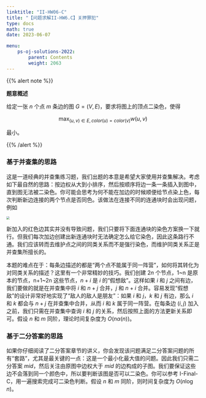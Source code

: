 ```yaml
---
linktitle: "II-HW06-C"
title: "【问题求解II-HW6.C】关押罪犯"
type: docs
math: true
date: 2023-06-07

menu:
    ps-oj-solutions-2022:
        parent: Contents
        weight: 2063
---
```


{{% alert note %}}

**题意概述**

给定一张 $n$ 个点 $m$ 条边的图 $G=(V, E)$，要求将图上的顶点二染色，使得

$$
\max_{(u, v)\in E, color(u)=color(v)} w(u, v)
$$

最小。

{{% /alert %}}

### 基于并查集的思路

这是一道经典的并查集练习题，我们出题的本意是希望大家使用并查集解决。考虑如下最自然的思路：按边权从大到小排序，然后按顺序将边一条一条插入到图中，直到图无法被二染色。你可能会思考为何不能在加边的时候顺便给节点染上色，每次判断新边连接的两个节点是否同色。该做法在连接不同的连通块时会出现问题，例如

<img src="/img/problemsolving/ps-sol-2063.png" style="zoom: 50%;" />

新加入的红色边其实并没有导致问题，我们只要将下面连通块的染色方案换一下就行。但我们每次加边创建出新连通块时无法确定怎么给它染色，因此这条路行不通。我们应该转而去维护点之间的同类关系而不是强行染色，而维护同类关系正是并查集所擅长的。

本题的难点在于：每条边描述的都是“两个点不能属于同一阵营”，如何将其转化为对同类关系的描述？这里有一个非常精妙的技巧。我们创建 $2n$ 个节点，1~n 是原本的节点，n+1~2n 这些节点，$n+i$ 是 $i$ 的“假想敌”。这样如果 $i$ 和 $j$ 之间有边，我们要做的就是在并查集中将 $i$ 和 $n+j$ 合并，$j$ 和 $n+i$ 合并。容易发现“假想敌”的设计非常好地实现了“敌人的敌人是朋友”：如果 $i$ 和 $j$，$k$ 和 $j$ 有边，那么 $i$ 和 $k$ 都会与 $n+j$ 在并查集中合并，从而 $i$ 和 $k$ 属于同一阵营。在每条边 $(i, j)$ 加入之前，我们只需在并查集中查询 $i$ 和 $j$ 的关系，然后按照上面的方法更新关系即可。假设 $n$ 和 $m$ 同阶，理论时间复杂度为 $O(n\alpha(n))$。

### 基于二分答案的思路

如果你仔细阅读了二分答案章节的讲义，你会发现该问题满足二分答案问题的所有“套路”，尤其是最关键的一点：这是一个最小化最大值的问题。因此我们只需二分答案 $mid$，然后关注由原图中边权大于 $mid$ 的边构成的子图。我们要保证这些边不会落到同一个颜色中，所以要判断该图是否可以二染色。你可以参考 I-Final-C，用一遍搜索完成可二染色判断。假设 $n$ 和 $m$ 同阶，则时间复杂度为 $O(n\log n)$。